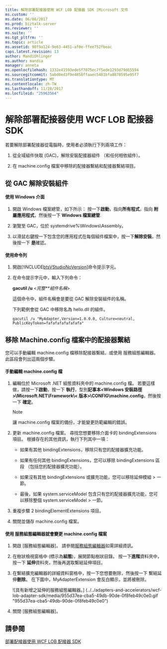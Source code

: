 ```yaml
---
title: 解除部署配接器使用 WCF LOB 配接器 SDK |Microsoft 文件
ms.custom: ''
ms.date: 06/08/2017
ms.prod: biztalk-server
ms.reviewer: ''
ms.suite: ''
ms.tgt_pltfrm: ''
ms.topic: article
ms.assetid: 98f9a124-9e63-4451-af0e-ffee752fbeac
caps.latest.revision: 13
author: MandiOhlinger
ms.author: mandia
manager: anneta
ms.openlocfilehash: 1332e41593ede5f7075ec7f5ede1293d79d65594
ms.sourcegitcommit: 5abd0ed3f9e4858ffaaec5481bfa8878595e95f7
ms.translationtype: MT
ms.contentlocale: zh-TW
ms.lasthandoff: 11/28/2017
ms.locfileid: "25963564"
---
```

# <a name="undeploy-an-adapter-using-the-wcf-lob-adapter-sdk"></a>解除部署配接器使用 WCF LOB 配接器 SDK
若要解除部署配接器從電腦時，使用者必須執行下列兩項工作：  
  
1.  從全域組件快取 (GAC)，解除安裝配接器組件 （和任何相依組件）。  
  
2.  在 machine.config 檔案中移除的配接器繫結和配接器繫結項目。  
  
## <a name="uninstall-an-assembly-from-the-gac"></a>從 GAC 解除安裝組件  
  
#### <a name="use-the-windows-interface"></a>使用 Windows 介面  
  
1.  開啟 Windows 檔案總管，如下所示： 按一下**啟動**，指向**所有程式**，指向 **附屬應用程式**，然後按一下  **Windows 檔案總管**.  
  
2.  瀏覽至 GAC，位於 systemdrive%\Windows\Assembly。  
  
3.  以滑鼠右鍵按一下包含您的應用程式在每個組件檔案中，按一下**解除安裝**，然後按一下 **是**確認。  
  
#### <a name="use-the-command-line"></a>使用命令列  
  
1.  開啟[!INCLUDE[btsVStudioNoVersion](../../includes/btsvstudionoversion-md.md)]命令提示字元。  
  
2.  在命令提示字元中，輸入下列命令：  
  
     **gacutil /u** \<*完整**組件名稱*\>  
  
     這個命令中，組件名稱會是要從 GAC 解除安裝組件的名稱。  
  
     下列範例會從 GAC 中移除名為 hello.dll 的組件。  
  
     `gacutil /u "MyAdapter,Version=1.0.0.0, Culture=neutral, PublicKeyToken=fafafafafafafafa"`
  
## <a name="remove-the-adapter-binding-from-the-machineconfig-file"></a>移除 Machine.config 檔案中的配接器繫結  
 您可以手動編輯 machine.config 檔移除配接器繫結，或使用 服務組態編輯器。 此區段會列出這兩個步驟。 
  
#### <a name="manually-edit-the-machineconfig-file"></a>手動編輯 machine.config 檔  
  
1.  編輯位於 Microsoft .NET 組態資料夾中的 machine.config 檔。 若要這樣做，請按一下**啟動**，按一下 **執行**，型別**記事本\<Windows 安裝路徑\>\Microsoft.NET\Framework\\< 版本\>\CONFIG\machine.config**，然後按一下 **確定**。  
  
    > [!NOTE]
    >  讓 machine.config 檔案的備份，才能變更防範編輯的錯誤。  
  
2.  更新 machine.config 檔案。 尋找您想要移除介面卡的 bindingExtensions 項目。 根據存在的其他資訊，執行下列其中一項：  
  
    -   如果有其他 bindingExtensions，移除只有您的配接器擴充功能。  
  
    -   如果有任何其他 bindingExtensions，您可以移除 bindingExtensions 區段 （包括您的配接器擴充功能）。  
  
    -   如果沒有其他 bindingExtensions 或擴充功能，您可以移除延伸模組 > 一節。  
  
    -   最後，如果 system.serviceModel 包含只有您的配接器擴充功能，您可以移除整個 system.serviceModel > 一節。  
  
3.  重複步驟 2 bindingElementExtensions 項目。  
  
4.  關閉並儲存 machine.config 檔案。  
  
#### <a name="use-the-service-configuration-editor-do-change-the-machineconfig-file"></a>使用 服務組態編輯器就會變更 machine.config 檔案  
  
1.  開啟 [服務組態編輯器]。 請參閱[服務組態編輯器](https://msdn.microsoft.com/library/ms732009.aspx)如需詳細資訊。
  
2.  在樹狀檢視窗格中 (標示為**組態**)，展開節點樹狀目錄。 按一下**進階**資料夾中，按一下 **延伸**資料夾，然後再選取繫結延伸項目。  
  
3.  在繫結擴充編輯器的詳細資料窗格中，按一下您想要刪除，然後按一下 繫結延伸**刪除**。 在下圖中，MyAdapterExtension 會反白顯示，並將被刪除。  
  
     ![具有新增之延伸的服務組態編輯器。] (../../adapters-and-accelerators/wcf-lob-adapter-sdk/media/955d37ea-cba5-49db-90de-0f8feb49c0e0.gif "955d37ea-cba5-49db-90de-0f8feb49c0e0")  
  
4.  關閉 [服務組態編輯器]。  
  
## <a name="see-also"></a>請參閱  
 [部署配接器使用 WCF LOB 配接器 SDK](../../adapters-and-accelerators/wcf-lob-adapter-sdk/deploy-an-adapter-using-the-wcf-lob-adapter-sdk.md)